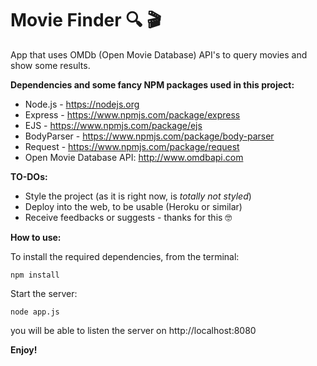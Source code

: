 # Movie Finder 🔍 🎬
App that uses OMDb (Open Movie Database) API's to query movies and show some results.

**Dependencies and some fancy NPM packages used in this project:**

* Node.js - https://nodejs.org
* Express - https://www.npmjs.com/package/express
* EJS - https://www.npmjs.com/package/ejs
* BodyParser - https://www.npmjs.com/package/body-parser
* Request - https://www.npmjs.com/package/request
* Open Movie Database API: http://www.omdbapi.com


**TO-DOs:**

* Style the project (as it is right now, is *totally not styled*)
* Deploy into the web, to be usable (Heroku or similar)
* Receive feedbacks or suggests - thanks for this 🤓

**How to use:**

To install the required dependencies, from the terminal: 
```
npm install
```
Start the server:

```
node app.js
```
you will be able to listen the server on http://localhost:8080

**Enjoy!**